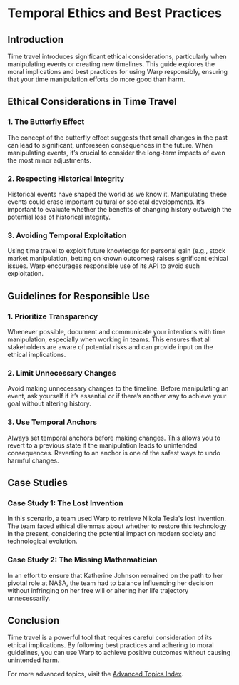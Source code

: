 # Temporal Ethics and Best Practices

## Introduction

Time travel introduces significant ethical considerations, particularly when manipulating events or creating new timelines. This guide explores the moral implications and best practices for using Warp responsibly, ensuring that your time manipulation efforts do more good than harm.

## Ethical Considerations in Time Travel

### 1. The Butterfly Effect
The concept of the butterfly effect suggests that small changes in the past can lead to significant, unforeseen consequences in the future. When manipulating events, it’s crucial to consider the long-term impacts of even the most minor adjustments.

### 2. Respecting Historical Integrity
Historical events have shaped the world as we know it. Manipulating these events could erase important cultural or societal developments. It’s important to evaluate whether the benefits of changing history outweigh the potential loss of historical integrity.

### 3. Avoiding Temporal Exploitation
Using time travel to exploit future knowledge for personal gain (e.g., stock market manipulation, betting on known outcomes) raises significant ethical issues. Warp encourages responsible use of its API to avoid such exploitation.

## Guidelines for Responsible Use

### 1. Prioritize Transparency
Whenever possible, document and communicate your intentions with time manipulation, especially when working in teams. This ensures that all stakeholders are aware of potential risks and can provide input on the ethical implications.

### 2. Limit Unnecessary Changes
Avoid making unnecessary changes to the timeline. Before manipulating an event, ask yourself if it’s essential or if there’s another way to achieve your goal without altering history.

### 3. Use Temporal Anchors
Always set temporal anchors before making changes. This allows you to revert to a previous state if the manipulation leads to unintended consequences. Reverting to an anchor is one of the safest ways to undo harmful changes.

## Case Studies

### Case Study 1: The Lost Invention
In this scenario, a team used Warp to retrieve Nikola Tesla's lost invention. The team faced ethical dilemmas about whether to restore this technology in the present, considering the potential impact on modern society and technological evolution.

### Case Study 2: The Missing Mathematician
In an effort to ensure that Katherine Johnson remained on the path to her pivotal role at NASA, the team had to balance influencing her decision without infringing on her free will or altering her life trajectory unnecessarily.

## Conclusion

Time travel is a powerful tool that requires careful consideration of its ethical implications. By following best practices and adhering to moral guidelines, you can use Warp to achieve positive outcomes without causing unintended harm.

For more advanced topics, visit the [Advanced Topics Index](./index.md).